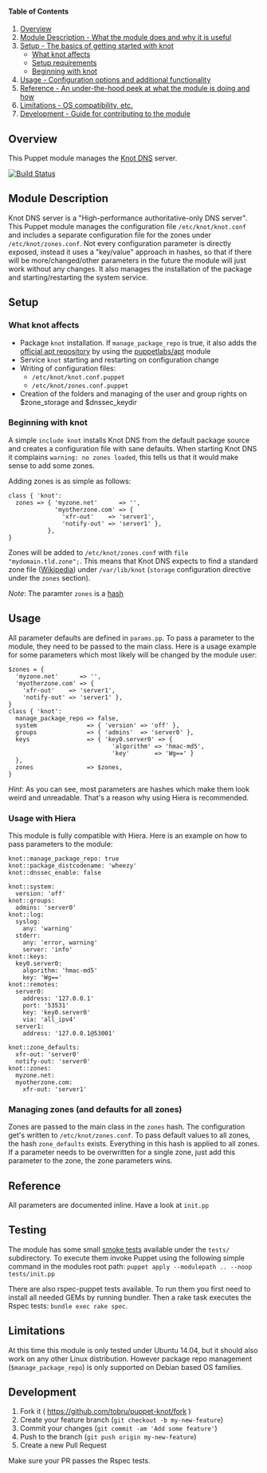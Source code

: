 #### Table of Contents

1. [Overview](#overview)
2. [Module Description - What the module does and why it is useful](#module-description)
3. [Setup - The basics of getting started with knot](#setup)
    * [What knot affects](#what-knot-affects)
    * [Setup requirements](#setup-requirements)
    * [Beginning with knot](#beginning-with-knot)
4. [Usage - Configuration options and additional functionality](#usage)
5. [Reference - An under-the-hood peek at what the module is doing and how](#reference)
5. [Limitations - OS compatibility, etc.](#limitations)
6. [Development - Guide for contributing to the module](#development)

## Overview

This Puppet module manages the [Knot DNS](https://www.knot-dns.cz/) server.

[![Build Status](https://travis-ci.org/tobru/puppet-knot.svg?branch=master)](https://travis-ci.org/tobru/puppet-knot)

## Module Description

Knot DNS server is a "High-performance authoritative-only DNS server". This Puppet module
manages the configuration file `/etc/knot/knot.conf` and includes a separate configuration
file for the zones under `/etc/knot/zones.conf`.
Not every configuration parameter is directly exposed, instead it uses a "key/value" approach
in hashes, so that if there will be more/changed/other parameters in the future the module
will just work without any changes.
It also manages the installation of the package and starting/restarting the system service.

## Setup

### What knot affects

* Package `knot` installation. If `manage_package_repo` is true, it also adds the 
  [official apt repository](https://www.knot-dns.cz/documentation/html/installation.html#installing-knot-dns-packages-on-debian) by using the [puppetlabs/apt](https://forge.puppetlabs.com/puppetlabs/apt) module
* Service `knot` starting and restarting on configuration change
* Writing of configuration files:
  * `/etc/knot/knot.conf.puppet`
  * `/etc/knot/zones.conf.puppet`
* Creation of the folders and managing of the user and group rights
  on $zone_storage and $dnssec_keydir

### Beginning with knot

A simple `include knot` installs Knot DNS from the default package source and creates a configuration
file with sane defaults. When starting Knot DNS it complains `warning: no zones loaded`, this tells
us that it would make sense to add some zones.

Adding zones is as simple as follows:
```
class { 'knot':
  zones => { 'myzone.net'      => '',
             'myotherzone.com' => {
               'xfr-out'    => 'server1',
               'notify-out' => 'server1' },
           },
}
```

Zones will be added to `/etc/knot/zones.conf` with `file "mydomain.tld.zone";`.
This means that Knot DNS expects to find a standard zone file ([Wikipedia](http://en.wikipedia.org/wiki/Zone_file#File_format))
under `/var/lib/knot` (`storage` configuration directive under the `zones` section).

*Note*: The paramter `zones` is a [hash](https://docs.puppetlabs.com/puppet/latest/reference/lang_datatypes.html#hashes)

## Usage

All parameter defaults are defined in `params.pp`. To pass a parameter to
the module, they need to be passed to the main class.
Here is a usage example for some parameters which most likely will be 
changed by the module user:

```
$zones = {
  'myzone.net'      => '',
  'myotherzone.com' => {
    'xfr-out'    => 'server1',
    'notify-out' => 'server1' },
}
class { 'knot':
  manage_package_repo => false,
  system              => { 'version' => 'off' },
  groups              => { 'admins'  => 'server0' },
  keys                => { 'key0.server0' => {
                             'algorithm' => 'hmac-md5',
                             'key'       => 'Wg==' }
  },
  zones               => $zones,
}
```

*Hint*: As you can see, most parameters are hashes which make them look weird
and unreadable. That's a reason why using Hiera is recommended.

### Usage with Hiera

This module is fully compatible with Hiera. Here is an example on how
to pass parameters to the module:

```
knot::manage_package_repo: true
knot::package_distcodename: 'wheezy'
knot::dnssec_enable: false

knot::system:
  version: 'off'
knot::groups:
  admins: 'server0'
knot::log:
  syslog:
    any: 'warning'
  stderr:
    any: 'error, warning'
    server: 'info'
knot::keys:
  key0.server0:
    algorithm: 'hmac-md5'
    key: 'Wg=='
knot::remotes:
  server0:
    address: '127.0.0.1'
    port: '53531'
    key: 'key0.server0'
    via: 'all_ipv4'
  server1:
    address: '127.0.0.1@53001'

knot::zone_defaults:
  xfr-out: 'server0'
  notify-out: 'server0'
knot::zones:
  myzone.net:
  myotherzone.com:
    xfr-out: 'server1'
```

### Managing zones (and defaults for all zones)

Zones are passed to the main class in the `zones` hash. The configuration get's
written to `/etc/knot/zones.conf`.
To pass default values to all zones, the hash `zone_defaults` exists. Everything
in this hash is applied to all zones. If a parameter needs to be overwritten for
a single zone, just add this parameter to the zone, the zone parameters wins.

## Reference

All parameters are documented inline. Have a look at `init.pp`

## Testing

The module has some small [smoke tests](https://docs.puppetlabs.com/guides/tests_smoke.html) available under the
`tests/` subdirectory. To execute them invoke Puppet using the following simple command
in the modules root path: `puppet apply --modulepath .. --noop tests/init.pp`

There are also rspec-puppet tests available. To run them you first need to install all
needed GEMs by running bundler. Then a rake task executes the Rspec tests: `bundle exec rake spec`.

## Limitations

At this time this module is only tested under Ubuntu 14.04, but it should also
work on any other Linux distribution.
However package repo management (`$manage_package_repo`) is only supported on
Debian based OS families.

## Development

1. Fork it ( https://github.com/tobru/puppet-knot/fork )
2. Create your feature branch (`git checkout -b my-new-feature`)
3. Commit your changes (`git commit -am 'Add some feature'`)
4. Push to the branch (`git push origin my-new-feature`)
5. Create a new Pull Request

Make sure your PR passes the Rspec tests.
